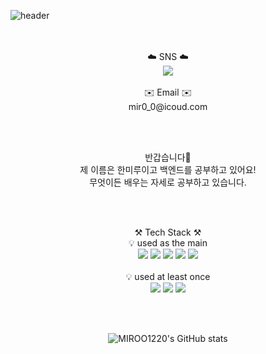 ![header](https://capsule-render.vercel.app/api?type=cylinder&color=e5ecb9&height=300&section=header&text=WELCOME&desc=miroo's%20github%20profile&fontColor=f7f5f5&descSize=30&descAlignY=65&descAlign=60&animation=twinkling)
<br/><br/><br/>

<div align=center>
  ☁️ SNS ☁️ <br/>
  <img src="https://img.shields.io/badge/blogger-2D8C3C?style=for-the-badge&logo=blogger&logoColor=white"> <br/><br/>
  ✉️ Email ✉️ <br/>
  mir0_0@icoud.com
</div>

<br/><br/>

<div align=center>
  반갑습니다🙌 <br/>
  제 이름은 한미루이고 백엔드를 공부하고 있어요! <br/>
  무엇이든 배우는 자세로 공부하고 있습니다.
</div>

<br/><br/>

<div align=center> 
  ⚒️ Tech Stack ⚒️ <br/>
  💡 used as the main <br/>
  <img src="https://img.shields.io/badge/java-007396?style=for-the-badge&logo=java&logoColor=white">
  <img src="https://img.shields.io/badge/spring-6DB33F?style=for-the-badge&logo=spring&logoColor=white">
  <img src="https://img.shields.io/badge/springboot-6DB33F?style=for-the-badge&logo=springboot&logoColor=white">
  <img src="https://img.shields.io/badge/oracle-F80000?style=for-the-badge&logo=oracle&logoColor=white">
  <img src="https://img.shields.io/badge/github-181717?style=for-the-badge&logo=github&logoColor=white">
</div>

<br/>

<div align=center>
  💡 used at least once <br/>
  <img src="https://img.shields.io/badge/javascript-F7DF1E?style=for-the-badge&logo=javascript&logoColor=black">
  <img src="https://img.shields.io/badge/html-E34F26?style=for-the-badge&logo=html&logoColor=white"> 
  <img src="https://img.shields.io/badge/css-1572B6?style=for-the-badge&logo=css3&logoColor=white"> 
</div>

<br/><br/>

<div align=center>
  
![MIROO1220's GitHub stats](https://github-readme-stats.vercel.app/api?username=MIROO1220&show_icons=true&theme=transparent)

</div>

<!--
### Hi there 👋
**MIROO1220/MIROO1220** is a ✨ _special_ ✨ repository because its `README.md` (this file) appears on your GitHub profile.

Here are some ideas to get you started:

- 🔭 I’m currently working on ...
- 🌱 I’m currently learning ...
- 👯 I’m looking to collaborate on ...
- 🤔 I’m looking for help with ...
- 💬 Ask me about ...
- 📫 How to reach me: ...
- 😄 Pronouns: ...
- ⚡ Fun fact: ...
-->
